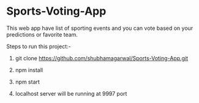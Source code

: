# Sports-Voting-App
This web app have list of sporting events and you can vote based on your predictions or favorite team.

Steps to run this project:-

1. git clone https://github.com/shubhamagarwal/Sports-Voting-App.git

2. npm install

3. npm start

4. localhost server will be running at 9997 port
